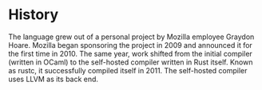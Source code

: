 # History

The language grew out of a personal project by Mozilla employee Graydon Hoare. Mozilla began sponsoring the project in 2009 and announced it for the first time in 2010. The same year, work shifted from the initial compiler (written in OCaml) to the self-hosted compiler written in Rust itself. Known as rustc, it successfully compiled itself in 2011. The self-hosted compiler uses LLVM as its back end.


